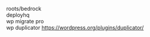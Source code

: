 roots/bedrock  
deployhq  
wp migrate pro  
wp duplicator https://wordpress.org/plugins/duplicator/  

